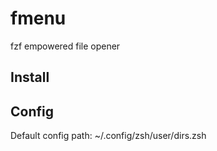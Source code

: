 # fmenu

fzf empowered file opener

## Install

## Config

Default config path: ~/.config/zsh/user/dirs.zsh
